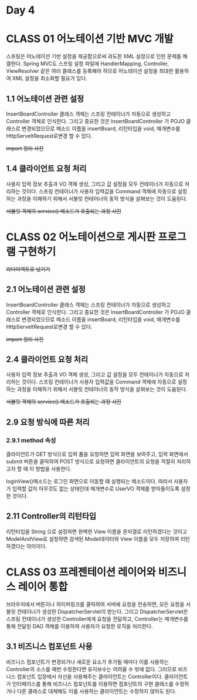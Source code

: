 # **Day 4**

# CLASS 01 어노테이션 기반 MVC 개발

  스프링은 어노테이션 기반 설정을 제공함으로써 과도한 XML 설정으로 인한 문제를 해결한다. Spring MVC도 스프링 설정 파일에 HandlerMapping, Controller, ViewResolver 같은 여러 클래스를 등록해야 하므로 어노테이션 설정을 최대한 활용하여 XML 설정을 최소화할 필요가 있다.



## 1.1 어노테이션 관련 설정

  InsertBoardController 클래스 객체는 스프링 컨테이너가 자동으로 생성하고 Controller 객체로 인식한다. 그리고 중요한 것은 InsertBoardController 가 POJO 클래스로 변경되었으므로 메소드 이름을 insertBoard, 리턴타입을  void, 매개변수를 HttpServeltRequest로변경 할 수 있다.

~~import 정리 사진~~



## 1.4 클라이언트 요청 처리

  사용자 입력 정보 추출과 VO 객체 생성, 그리고 값 설정을 모두 컨테이너가 자동으로 처리하는 것이다. 스프링 컨테이너가 사용자 입력값을 Command 객체에 자동으로 설정하는 과정을 이해하기 위해서 서블릿 컨테이너의 동작 방식을 살펴보는 것이 도움된다.

~~서블릿 객체의 service() 메소드가 호출되는 과정 사진~~





# CLASS 02 어노테이션으로 게시판 프로그램 구현하기

~~리다이렉트로 넘기기~~



## 2.1 어노테이션 관련 설정

  InsertBoardController 클래스 객체는 스프링 컨테이너가 자동으로 생성하고 Controller 객체로 인식한다. 그리고 중요한 것은 InsertBoardController 가 POJO 클래스로 변경되었으므로 메소드 이름을 insertBoard, 리턴타입을  void, 매개변수를 HttpServeltRequest로변경 할 수 있다.

~~import 정리 사진~~



## 2.4 클라이언트 요청 처리

  사용자 입력 정보 추출과 VO 객체 생성, 그리고 값 설정을 모두 컨테이너가 자동으로 처리하는 것이다. 스프링 컨테이너가 사용자 입력값을 Command 객체에 자동으로 설정하는 과정을 이해하기 위해서 서블릿 컨테이너의 동작 방식을 살펴보는 것이 도움된다.

~~서블릿 객체의 service() 메소드가 호출되는 과정 사진~~



## 2.9 요청 방식에 따른 처리

### 2.9.1 method 속성

  클라이언트가 GET 방식으로 입력 폼을 요청하면 입력 화면을 보여주고,  입력 화면에서 submit 버튼을 클릭하여 POST 방식으로 요청하면 클라이언트의 요청을 적절히 처리하고자 할 때 이 방법을 사용한다.

  loginView()메소드는 로그인 화면으로 이동할 떄 실행되는 메소드이다. 따라서 사용자가 입력할 값이 아무것도 없는 상태인데 매개변수로 UserVO 객체를 받아들이도록 설정한 것이다. 



## 2.11 Controller의 리턴타입

  리턴타입을 String 으로 설정하면 완벽한 View 이름을 문자열로 리턴하겠다는 것이고 ModelAndView로 설정하면 검색된 Model데이터와 View 이름을 모두 저장하여 리턴하겠다는 의미이다.









# CLASS 03 프레젠테이션 레이어와 비즈니스 레이어 통합

브라우저에서 버튼이나 하이퍼링크를 클릭하여 서버에 요청을 전송하면, 모든 요청을 서블릿 컨테이너가 생성한 DispatcherServlet이 받는다. 그리고 DispatcherServlet은 스프링 컨테이너가 생성한 Controller에게 요청을 전달하고, Controller는 매개변수를 통해 전달된 DAO 객체를 이용하여 사용자가 요청한 로직을 처리한다.



## 3.1 비즈니스 컴포넌트 사용

  비즈니스 컴포넌트가 변경되거나 새로운 요소가 추가될 때마다 이를 사용하는 Controller의 소스를 매번 수정한다면 유지보수는 어려울 수 밖에 없다. 그러므로 비즈니스 컴포넌트 입장에서 자신을 사용해주는 클라이언트는 Controller이다. 클라이언트가 인터페이스를 통해 비즈니스 컴포넌트를 이용하면 컴포넌트의 구현 클래스를 수정하거나 다른 클래스로 대체해도 이를 사용하는 클라이언트는 수정하지 않아도 된다.